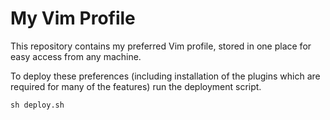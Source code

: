 # My Vim Profile

This repository contains my preferred Vim profile, stored in one place for easy access from any machine.

To deploy these preferences (including installation of the plugins which are required for many of the features) run the deployment script.

```
sh deploy.sh
```
